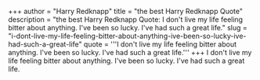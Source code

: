 +++
author = "Harry Redknapp"
title = "the best Harry Redknapp Quote"
description = "the best Harry Redknapp Quote: I don't live my life feeling bitter about anything. I've been so lucky. I've had such a great life."
slug = "i-dont-live-my-life-feeling-bitter-about-anything-ive-been-so-lucky-ive-had-such-a-great-life"
quote = '''I don't live my life feeling bitter about anything. I've been so lucky. I've had such a great life.'''
+++
I don't live my life feeling bitter about anything. I've been so lucky. I've had such a great life.
